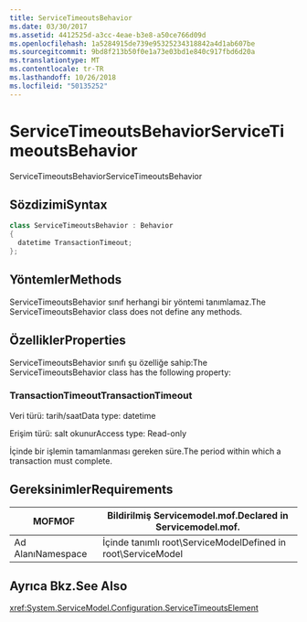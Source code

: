 ```yaml
---
title: ServiceTimeoutsBehavior
ms.date: 03/30/2017
ms.assetid: 4412525d-a3cc-4eae-b3e8-a50ce766d09d
ms.openlocfilehash: 1a5284915de739e95325234318842a4d1ab607be
ms.sourcegitcommit: 9bd8f213b50f0e1a73e03bd1e840c917fbd6d20a
ms.translationtype: MT
ms.contentlocale: tr-TR
ms.lasthandoff: 10/26/2018
ms.locfileid: "50135252"
---
```

# <a name="servicetimeoutsbehavior"></a><span data-ttu-id="d0774-102">ServiceTimeoutsBehavior</span><span class="sxs-lookup"><span data-stu-id="d0774-102">ServiceTimeoutsBehavior</span></span>
<span data-ttu-id="d0774-103">ServiceTimeoutsBehavior</span><span class="sxs-lookup"><span data-stu-id="d0774-103">ServiceTimeoutsBehavior</span></span>  
  
## <a name="syntax"></a><span data-ttu-id="d0774-104">Sözdizimi</span><span class="sxs-lookup"><span data-stu-id="d0774-104">Syntax</span></span>  
  
```csharp
class ServiceTimeoutsBehavior : Behavior  
{  
  datetime TransactionTimeout;  
};  
```  
  
## <a name="methods"></a><span data-ttu-id="d0774-105">Yöntemler</span><span class="sxs-lookup"><span data-stu-id="d0774-105">Methods</span></span>  
 <span data-ttu-id="d0774-106">ServiceTimeoutsBehavior sınıf herhangi bir yöntemi tanımlamaz.</span><span class="sxs-lookup"><span data-stu-id="d0774-106">The ServiceTimeoutsBehavior class does not define any methods.</span></span>  
  
## <a name="properties"></a><span data-ttu-id="d0774-107">Özellikler</span><span class="sxs-lookup"><span data-stu-id="d0774-107">Properties</span></span>  
 <span data-ttu-id="d0774-108">ServiceTimeoutsBehavior sınıfı şu özelliğe sahip:</span><span class="sxs-lookup"><span data-stu-id="d0774-108">The ServiceTimeoutsBehavior class has the following property:</span></span>  
  
### <a name="transactiontimeout"></a><span data-ttu-id="d0774-109">TransactionTimeout</span><span class="sxs-lookup"><span data-stu-id="d0774-109">TransactionTimeout</span></span>  
 <span data-ttu-id="d0774-110">Veri türü: tarih/saat</span><span class="sxs-lookup"><span data-stu-id="d0774-110">Data type: datetime</span></span>  
  
 <span data-ttu-id="d0774-111">Erişim türü: salt okunur</span><span class="sxs-lookup"><span data-stu-id="d0774-111">Access type: Read-only</span></span>  
  
 <span data-ttu-id="d0774-112">İçinde bir işlemin tamamlanması gereken süre.</span><span class="sxs-lookup"><span data-stu-id="d0774-112">The period within which a transaction must complete.</span></span>  
  
## <a name="requirements"></a><span data-ttu-id="d0774-113">Gereksinimler</span><span class="sxs-lookup"><span data-stu-id="d0774-113">Requirements</span></span>  
  
|<span data-ttu-id="d0774-114">MOF</span><span class="sxs-lookup"><span data-stu-id="d0774-114">MOF</span></span>|<span data-ttu-id="d0774-115">Bildirilmiş Servicemodel.mof.</span><span class="sxs-lookup"><span data-stu-id="d0774-115">Declared in Servicemodel.mof.</span></span>|  
|---------|-----------------------------------|  
|<span data-ttu-id="d0774-116">Ad Alanı</span><span class="sxs-lookup"><span data-stu-id="d0774-116">Namespace</span></span>|<span data-ttu-id="d0774-117">İçinde tanımlı root\ServiceModel</span><span class="sxs-lookup"><span data-stu-id="d0774-117">Defined in root\ServiceModel</span></span>|  
  
## <a name="see-also"></a><span data-ttu-id="d0774-118">Ayrıca Bkz.</span><span class="sxs-lookup"><span data-stu-id="d0774-118">See Also</span></span>  
 <xref:System.ServiceModel.Configuration.ServiceTimeoutsElement>
